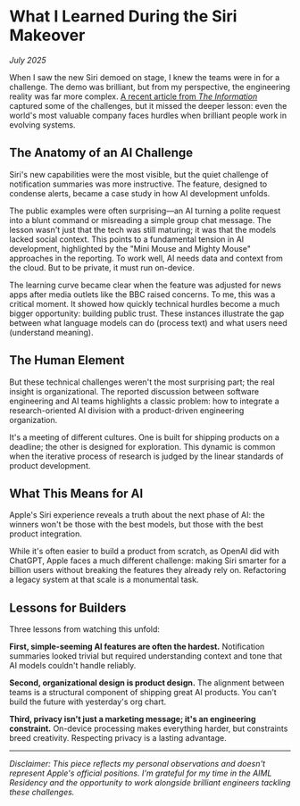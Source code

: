 # What I Learned During the Siri Makeover

*July 2025*

When I saw the new Siri demoed on stage, I knew the teams were in for a challenge. The demo was brilliant, but from my perspective, the engineering reality was far more complex. [A recent article from *The Information*](https://www.theinformation.com/articles/apple-fumbled-siris-ai-makeover) captured some of the challenges, but it missed the deeper lesson: even the world's most valuable company faces hurdles when brilliant people work in evolving systems.

## The Anatomy of an AI Challenge

Siri's new capabilities were the most visible, but the quiet challenge of notification summaries was more instructive. The feature, designed to condense alerts, became a case study in how AI development unfolds.

The public examples were often surprising—an AI turning a polite request into a blunt command or misreading a simple group chat message. The lesson wasn't just that the tech was still maturing; it was that the models lacked social context. This points to a fundamental tension in AI development, highlighted by the "Mini Mouse and Mighty Mouse" approaches in the reporting. To work well, AI needs data and context from the cloud. But to be private, it must run on-device.

The learning curve became clear when the feature was adjusted for news apps after media outlets like the BBC raised concerns. To me, this was a critical moment. It showed how quickly technical hurdles become a much bigger opportunity: building public trust. These instances illustrate the gap between what language models can do (process text) and what users need (understand meaning).

## The Human Element

But these technical challenges weren't the most surprising part; the real insight is organizational. The reported discussion between software engineering and AI teams highlights a classic problem: how to integrate a research-oriented AI division with a product-driven engineering organization.

It's a meeting of different cultures. One is built for shipping products on a deadline; the other is designed for exploration. This dynamic is common when the iterative process of research is judged by the linear standards of product development.

## What This Means for AI

Apple's Siri experience reveals a truth about the next phase of AI: the winners won't be those with the best models, but those with the best product integration.

While it's often easier to build a product from scratch, as OpenAI did with ChatGPT, Apple faces a much different challenge: making Siri smarter for a billion users without breaking the features they already rely on. Refactoring a legacy system at that scale is a monumental task.

## Lessons for Builders

Three lessons from watching this unfold:

**First, simple-seeming AI features are often the hardest.** Notification summaries looked trivial but required understanding context and tone that AI models couldn't handle reliably.

**Second, organizational design is product design.** The alignment between teams is a structural component of shipping great AI products. You can't build the future with yesterday's org chart.

**Third, privacy isn't just a marketing message; it's an engineering constraint.** On-device processing makes everything harder, but constraints breed creativity. Respecting privacy is a lasting advantage.

---

*Disclaimer: This piece reflects my personal observations and doesn't represent Apple's official positions. I'm grateful for my time in the AIML Residency and the opportunity to work alongside brilliant engineers tackling these challenges.* 